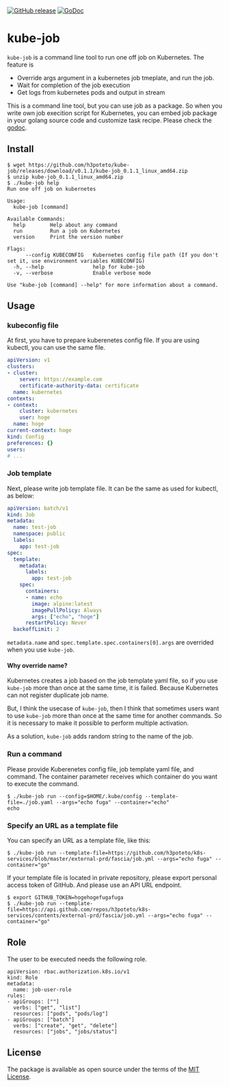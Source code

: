 [![GitHub release](http://img.shields.io/github/release/h3poteto/kube-job.svg?style=flat-square)](https://github.com/h3poteto/kube-job/releases)
[![GoDoc](https://godoc.org/github.com/h3poteto/kube-job/job?status.svg)](https://godoc.org/github.com/h3poteto/kube-job/job)


# kube-job

`kube-job` is a command line tool to run one off job on Kubernetes. The feature is

- Override args argument in a kubernetes job tmeplate, and run the job.
- Wait for completion of the job execution
- Get logs from kubernetes pods and output in stream

This is a command line tool, but you can use job as a package. So when you write own job execition script for Kubernetes, you can embed job package in your golang source code and customize task recipe. Please check the [godoc](https://godoc.org/github.com/h3poteto/kube-job/job).

## Install
```
$ wget https://github.com/h3poteto/kube-job/releases/download/v0.1.1/kube-job_0.1.1_linux_amd64.zip
$ unzip kube-job_0.1.1_linux_amd64.zip
$ ./kube-job help
Run one off job on kubernetes

Usage:
  kube-job [command]

Available Commands:
  help        Help about any command
  run         Run a job on Kubernetes
  version     Print the version number

Flags:
      --config KUBECONFIG   Kubernetes config file path (If you don't set it, use environment variables KUBECONFIG)
  -h, --help                help for kube-job
  -v, --verbose             Enable verbose mode

Use "kube-job [command] --help" for more information about a command.
```

## Usage
### kubeconfig file
At first, you have to prepare kuberenetes config file. If you are using kubectl, you can use the same file.

```yaml
apiVersion: v1
clusters:
- cluster:
    server: https://example.com
    certificate-authority-data: certificate
  name: kubernetes
contexts:
- context:
    cluster: kubernetes
    user: hoge
  name: hoge
current-context: hoge
kind: Config
preferences: {}
users:
# ...
```

### Job template
Next, please write job template file. It can be the same as used for kubectl, as below:

```yaml
apiVersion: batch/v1
kind: Job
metadata:
  name: test-job
  namespace: public
  labels:
    app: test-job
spec:
  template:
    metadata:
      labels:
        app: test-job
    spec:
      containers:
      - name: echo
        image: alpine:latest
        imagePullPolicy: Always
        args: ["echo", "hoge"]
      restartPolicy: Never
  backoffLimit: 2
```

`metadata.name` and `spec.template.spec.containers[0].args` are overrided when you use `kube-job`.

#### Why override name?
Kubernetes creates a job based on the job template yaml file, so if you use `kube-job` more than once at the same time, it is failed.
Because Kubernetes can not register duplicate job name.

But, I think the usecase of `kube-job`, then I think that sometimes users want to use `kube-job` more than once at the same time for another commands.
So it is necessary to make it possible to perform multiple activation.

As a solution, `kube-job` adds random string to the name of the job.


### Run a command

Please provide Kuberenetes config file, job template yaml file, and command.
The container parameter receives which container do you want to execute the command.

```
$ ./kube-job run --config=$HOME/.kube/config --template-file=./job.yaml --args="echo fuga" --container="echo"
echo
```

### Specify an URL as a template file

You can specify an URL as a template file, like this:

```
$ ./kube-job run --template-file=https://github.com/h3poteto/k8s-services/blob/master/external-prd/fascia/job.yml --args="echo fuga" --container="go"
```

If your template file is located in private repository, please export personal access token of GitHub. And please use an API URL endpoint.

```
$ export GITHUB_TOKEN=hogehogefugafuga
$ ./kube-job run --template-file=https://api.github.com/repos/h3poteto/k8s-services/contents/external-prd/fascia/job.yml --args="echo fuga" --container="go"
```

## Role

The user to be executed needs the following role.

```
apiVersion: rbac.authorization.k8s.io/v1
kind: Role
metadata:
  name: job-user-role
rules:
- apiGroups: [""]
  verbs: ["get", "list"]
  resources: ["pods", "pods/log"]
- apiGroups: ["batch"]
  verbs: ["create", "get", "delete"]
  resources: ["jobs", "jobs/status"]
```

## License
The package is available as open source under the terms of the [MIT License](https://opensource.org/licenses/MIT).
